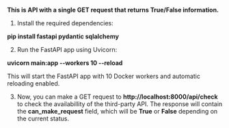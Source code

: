 **This is API with a single GET request that returns True/False information.**

1. Install the required dependencies:

**pip install fastapi pydantic sqlalchemy**

2. Run the FastAPI app using Uvicorn:

**uvicorn main:app --workers 10 --reload**

This will start the FastAPI app with 10 Docker workers and automatic reloading enabled.

3. Now, you can make a GET request to **http://localhost:8000/api/check** to check the availabillity of the third-party API.
The response will contain the **can_make_request** field, which will be **True** or **False** depending on the current status.
